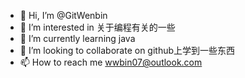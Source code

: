 - 👋 Hi, I’m @GitWenbin
- 👀 I’m interested in 关于编程有关的一些
- 🌱 I’m currently learning java
- 💞️ I’m looking to collaborate on github上学到一些东西
- 📫 How to reach me wwbin07@outlook.com
<!---
GitWenbin/GitWenbin is a ✨ special ✨ repository because its `README.md` (this file) appears on your GitHub profile.
You can click the Preview link to take a look at your changes.
--->
